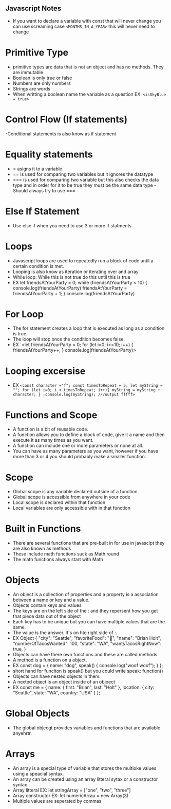 ## Javascript Notes
- If you want to declare a variable with const that will never change you can use screaming case `<MONTHS_IN_A_YEAR>` this will never need to change
# Primitive Type
- primitive types are data that is not an object and has no methods. They are immutable
- Boolean is only true or false
- Numbers are only numbers
- Strings are words
- When writting a boolean name the variable as a question EX: `<isSkyBlue = true>`
# Control Flow (If statements)
-Conditional statements is also know as if statement
# Equality statements
- = asigns it to a variable
- == is used for comparing two variables but it ignores the datatype
- === is used for comparing two variable but this also checks the data type and in order for it to be true they must be the same data type
-Should always try to use ===
# Else If Statement
- Use else if when you need to use 3 or more if statments
# Loops
- Javascript loops are used to repeatedly run a block of code until a certain condition is met. 
- Looping is also know as iteration or iterating over and array
- While loop: While this is not true do this until this is true
- EX let friendsAtYourParty = 0;
while (friendsAtYourParty < 10) {
    console.log(friendsAtYourParty)
    friendsAtYourParty = friendsAtYourParty + 1;
}
console.log(friendsAtYourParty)
# For Loop
- The for statement creates a loop that is executed as long as a condition is true.
- The loop will stop once the condition becomes false.
- EX 
`<let friendsAtYourParty = 0;
for (let i=0; i<=10; i++) {
    friendsAtYourParty++;
}
console.log(friendsAtYourParty)>
# Looping excersise
- EX `<const character ="f";
const timesToRepeat = 5;
let myString = "";
for (let i=0; i < timesToRepeat; i++){
  myString = myString + character;
}
;console.log(myString);
///output fffff>`

# Functions and Scope
- A function is a bit of reusable code. 
- A function allows you to define a block of code, give it a name and then execute it as many times as you want.
- A function can include one or more parameters or none at all.
- You can have as many parameters as you want, however if you have more than 3 or 4 you should probably make a smaller function.
# Scope
- Global scope is any variable declared outside of a function.
- Global scope is accessible from anywhere in your code
- Local scope is declared within that function
- Local variables are only accessible with in that function
# Built in Functions
- There are several functions that are pre-built in for use in javascipt they are also known as methods
- These include math functions suck as Math.round
- The math functions always start with Math
# Objects
- An object is a collection of properties and a property is a association between a name or key and a value.
- Objects contain keys and values
- The keys are on the left side of the : and they repersent how you get that piece data out of the object
- Each key has to be unique but you can have multiple values that are the same.
- The value is the answer. It's on hte right side of :.
- EX Object {
  "city": "Seattle",
  "favoriteFood": "🌮",
  "name": "Brian Holt",
  "numberOfTacosWanted": 100,
  "state": "WA",
  "wantsTacosRightNow": true,
} 
- Objects can have there own functions and these are called methods.
- A method is a function on a object.
- EX const dog = {
  name: "dog",
  speak() {
    console.log("woof woof");
  }
};
- short hand for funciton is speak() but you could write speak: function()
- Objects can have nested objects in them.
- A nexted object is an object inside of an objoect
- EX const me = {
  name: {
    first: "Brian",
    last: "Holt"
  },
  location: {
    city: "Seattle",
    state: "WA",
    country: "USA"
  }
};
# Global Objects
- The global objecgt provides variables and functions that are available anyehrtr.
# Arrays
-  An array is a special type of variable that stores the multioke values using a speacial syntax.
- An array can be created using an array litteral sytax or a constructor syntax
- Array litteral EX: let stringArray = ["one", "two", "three"]
- Array constructor EX: let numericArrau = new Array(3)
- Multiple values are seperated by commas